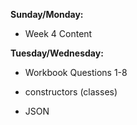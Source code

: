 **Sunday/Monday:**
- Week 4 Content

**Tuesday/Wednesday:**
- Workbook Questions 1-8



- constructors (classes)
- JSON

